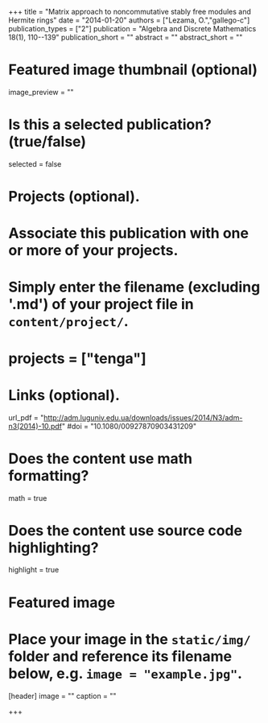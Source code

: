 +++
title = "Matrix approach to noncommutative stably free modules and Hermite rings"
date = "2014-01-20"
authors = ["Lezama, O.","gallego-c"]
publication_types = ["2"]
publication = "Algebra and Discrete Mathematics 18(1), 110--139"
publication_short = ""
abstract = ""
abstract_short = ""

# Featured image thumbnail (optional)
image_preview = ""

# Is this a selected publication? (true/false)
selected = false

# Projects (optional).
#   Associate this publication with one or more of your projects.
#   Simply enter the filename (excluding '.md') of your project file in `content/project/`.
# projects = ["tenga"]

# Links (optional).
url_pdf = "http://adm.luguniv.edu.ua/downloads/issues/2014/N3/adm-n3(2014)-10.pdf"
#doi = "10.1080/00927870903431209"


# Does the content use math formatting?
math = true

# Does the content use source code highlighting?
highlight = true

# Featured image
# Place your image in the `static/img/` folder and reference its filename below, e.g. `image = "example.jpg"`.
[header]
image = ""
caption = ""

+++
